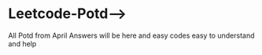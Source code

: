 # Leetcode-Potd-->

All Potd from April Answers will be here and easy codes easy to understand and help
